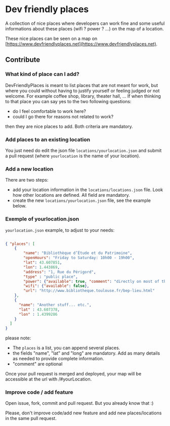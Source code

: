 Dev friendly places
===================
A collection of nice places where developers can work fine and some useful informations about these places (wifi ? power ? ...) on the map of a location.

These nice places can be seen on a map on [https://www.devfriendlyplaces.net](https://www.devfriendlyplaces.net).

Contribute
----------
### What kind of place can I add?
DevFriendlyPlaces is meant to list places that are not meant for work, but where you could without having to justify yourself or feeling judged or not welcome.
For example coffee shop, library, theater hall, ...
If when thinking to that place you can say yes to the two following questions:

* do I feel comfortable to work here?
* could I go there for reasons not related to work?

then they are nice places to add. Both criteria are mandatory.

### Add places to an existing location
You just need do edit the json file `locations/yourlocation.json` and submit a pull request (where `yourlocation` is the name of your location).

### Add a new location
There are two steps:

* add your location information in the `locations/locations.json` file. Look how other locations are defined. All field are mandatory.
* create the new `locations/yourlocation.json` file, see the example below.

### Exemple of yourlocation.json
``yourlocation.json`` example, to adjust to your needs:

```json

{ "places": [
    {
        "name": "Bibliothèque d’Étude et du Patrimoine",
        "openHours": "Friday to Saturday: 10h00 - 19h00",
        "lat": 43.607851,
        "lon": 1.443869,
        "address": "1, Rue du Périgord",
        "type" : "public place",
        "power": {"available": true, "comment": "directly on most of the tables"},
        "wifi": {"available": false},
        "url": "http://www.bibliotheque.toulouse.fr/bep-lieu.html"
    },
    {
      "name": "Another stuff... etc.",
      "lat" : 43.607378,
      "lon" : 1.4399286
    }
  ]
}

```

please note:

* The ``places`` is a list, you can append several places.
* the fields "name", "lat" and "long" are mandatory. Add as many details as needed to provide complete information.
* "comment" are optional

Once your pull request is merged and deployed, your map will be accessible at the url with /#yourLocation.


### Improve code / add feature
Open issue, fork, commit and pull request. But you already know that :)

Please, don't improve code/add new feature and add new places/locations in the same pull request.
